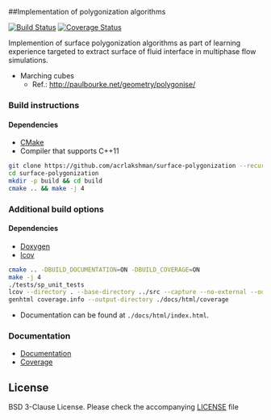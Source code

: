 ##Implementation of polygonization algorithms

[![Build Status](https://travis-ci.org/acrlakshman/surface-polygonization.svg?branch=master)](https://travis-ci.org/acrlakshman/surface-polygonization)
[![Coverage Status](https://coveralls.io/repos/github/acrlakshman/surface-polygonization/badge.svg)](https://coveralls.io/github/acrlakshman/surface-polygonization)

Implemention of surface polygonization algorithms as part of learning experience targeted to extract surface of fluid interface in multiphase flow simulations.

* Marching cubes
  * Ref.: http://paulbourke.net/geometry/polygonise/

### Build instructions

#### Dependencies

* [CMake]
* Compiler that supports C++11

```sh
git clone https://github.com/acrlakshman/surface-polygonization --recursive
cd surface-polygonization
mkdir -p build && cd build
cmake .. && make -j 4
```

### Additional build options

#### Dependencies

* [Doxygen]
* [lcov]

```sh
cmake .. -DBUILD_DOCUMENTATION=ON -DBUILD_COVERAGE=ON
make -j 4
./tests/sp_unit_tests
lcov --directory . --base-directory ../src --capture --no-external --output-file coverage.info
genhtml coverage.info --output-directory ./docs/html/coverage
```

* Documentation can be found at `./docs/html/index.html`.

### Documentation

* [Documentation]
* [Coverage]

License
-------

BSD 3-Clause License. Please check the accompanying [LICENSE] file

[CMake]:https://github.com/Kitware/CMake
[Doxygen]:https://github.com/doxygen/doxygen
[lcov]:https://github.com/linux-test-project/lcov
[Documentation]:https://acrlakshman.github.io/surface-polygonization
[Coverage]:https://acrlakshman.github.io/surface-polygonization/coverage
[LICENSE]:https://github.com/acrlakshman/surface-polygonization/blob/master/LICENSE
